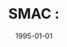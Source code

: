 ---
# Documentation: https://wowchemy.com/docs/managing-content/

title: 'SMAC :'
subtitle: ''
summary: ''
authors:
- Krzysztof Chlabicz
- Dariusz Król
- kazienko
- Jaromir Sieńko
- Bogdan Trawiński
tags: []
categories: []
date: '1995-01-01'
lastmod: 2022-10-07T05:47:04Z
featured: false
draft: false

# Featured image
# To use, add an image named `featured.jpg/png` to your page's folder.
# Focal points: Smart, Center, TopLeft, Top, TopRight, Left, Right, BottomLeft, Bottom, BottomRight.
image:
  caption: ''
  focal_point: ''
  preview_only: false

# Projects (optional).
#   Associate this post with one or more of your projects.
#   Simply enter your project's folder or file name without extension.
#   E.g. `projects = ["internal-project"]` references `content/project/deep-learning/index.md`.
#   Otherwise, set `projects = []`.
projects: []
publishDate: '2022-10-07T05:47:03.283112Z'
publication_types:
- '4'
abstract: ''
publication: ''
---